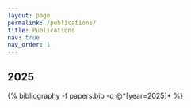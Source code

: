 ```yaml
---
layout: page
permalink: /publications/
title: Publications
nav: true
nav_order: 1
---
```


<div class="publications">

<h2 class="year">2025</h2>
{% bibliography -f papers.bib -q @*[year=2025]* %}

</div>
